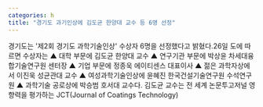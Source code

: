 ```yaml
---
categories: h
title: "경기도 과기인상에 김도균 한양대 교수 등 6명 선정"
---
```

경기도는 &#39;제2회 경기도 과학기술인상&#39; 수상자 6명을 선정했다고 밝혔다.26일 도에 따르면 수상자는 ▲ 대학 부문에 김도균 한양대 교수 ▲ 연구기관 부문에 박상윤 차세대융합기술연구원 센터장 ▲ 기업 부문에 정종욱 에이티센스 대표이사 ▲ 젊은 과학자상에서 이진욱 성균관대 교수 ▲ 여성과학기술인상에 윤혜진 한국건설기술연구원 수석연구원 ▲ 과학기술 공로상에 박승범 호서대 교수다.																김도균 교수는 전 세계 논문투고저널 영향력을 평가하는 JCT(Journal of Coatings Technology)